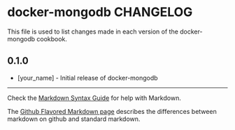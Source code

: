 docker-mongodb CHANGELOG
========================

This file is used to list changes made in each version of the docker-mongodb cookbook.

0.1.0
-----
- [your_name] - Initial release of docker-mongodb

- - -
Check the [Markdown Syntax Guide](http://daringfireball.net/projects/markdown/syntax) for help with Markdown.

The [Github Flavored Markdown page](http://github.github.com/github-flavored-markdown/) describes the differences between markdown on github and standard markdown.
